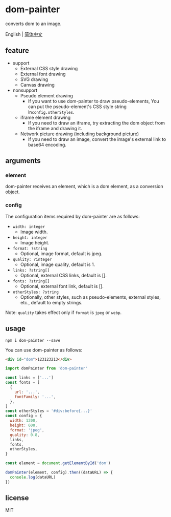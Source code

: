 # dom-painter

converts dom to an image.

English | <a href="https://github.com/Longgererer/dom-pointer/blob/master/READMECN.md">简体中文</a>

## feature

- support
  - External CSS style drawing
  - External font drawing
  - SVG drawing
  - Canvas drawing
- nonsupport
  - Pseudo element drawing
    - If you want to use dom-painter to draw pseudo-elements, You can put the pseudo-element's CSS style string in`config.otherStyles`.
  - iframe element drawing
    - If you need to draw an iframe, try extracting the dom object from the iframe and drawing it.
  - Network picture drawing (including background picture)
    - If you need to draw an image, convert the image's external link to base64 encoding.

## arguments

### element

dom-painter receives an element, which is a dom element, as a conversion object.

### config

The configuration items required by dom-painter are as follows:

- `width: integer`
  - Image width.
- `height: integer`
  - Image height.
- `format: ?string`
  - Optional, image format, default is jpeg.
- `quality: ?integer`
  - Optional, image quality, default is 1.
- `links: ?string[]`
  - Optional, external CSS links, default is [].
- `fonts: ?string[]`
  - Optional, external font link, default is [].
- `otherStyles: ?string`
  - Optionally, other styles, such as pseudo-elements, external styles, etc., default to empty strings.

Note: `quality` takes effect only if `format` is `jpeg` or `webp`.

## usage

```dash
npm i dom-painter --save
```

You can use dom-painter as follows:

```html
<div id="dom">123123213</div>
```

```javascript
import domPainter from 'dom-painter'

const links = ['...']
const fonts = [
  {
    url: '...',
    fontFamily: '...',
  },
]
const otherStyles = '#div:before{...}'
const config = {
  width: 1200,
  height: 600,
  format: 'jpeg',
  quality: 0.8,
  links,
  fonts,
  otherStyles,
}

const element = document.getElementById('dom')

domPainter(element, config).then((dataURL) => {
  console.log(dataURL)
})
```

## license

MIT
